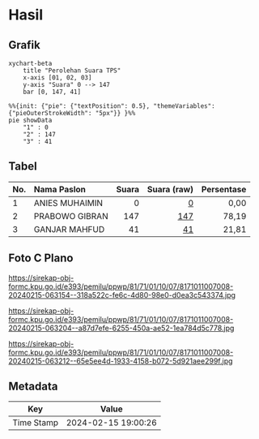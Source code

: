# Hasil

## Grafik

```mermaid
xychart-beta
    title "Perolehan Suara TPS"
    x-axis [01, 02, 03]
    y-axis "Suara" 0 --> 147
    bar [0, 147, 41]
```

```mermaid
%%{init: {"pie": {"textPosition": 0.5}, "themeVariables": {"pieOuterStrokeWidth": "5px"}} }%%
pie showData
    "1" : 0
    "2" : 147
    "3" : 41
```

## Tabel

| No. | Nama Paslon    | Suara | Suara (raw) | Persentase |
|:--- |:-------------- | -----:| -----------:| ----------:|
| 1   | ANIES MUHAIMIN | 0     | [0][p-1]    | 0,00       |
| 2   | PRABOWO GIBRAN | 147   | [147][p-2]  | 78,19      |
| 3   | GANJAR MAHFUD  | 41    | [41][p-3]   | 21,81      |


[p-1]: https://github.com/gigit-pemilu/pemilu-2024-81-maluku/blob/main/pilpres/hitung-suara/sub/81-maluku/sub/71-kota-ambon/sub/01-nusaniwe/sub/1007-wainitu/sub/008-tps/sub/paslon-1.txt
[p-2]: https://github.com/gigit-pemilu/pemilu-2024-81-maluku/blob/main/pilpres/hitung-suara/sub/81-maluku/sub/71-kota-ambon/sub/01-nusaniwe/sub/1007-wainitu/sub/008-tps/sub/paslon-2.txt
[p-3]: https://github.com/gigit-pemilu/pemilu-2024-81-maluku/blob/main/pilpres/hitung-suara/sub/81-maluku/sub/71-kota-ambon/sub/01-nusaniwe/sub/1007-wainitu/sub/008-tps/sub/paslon-3.txt

## Foto C Plano

https://sirekap-obj-formc.kpu.go.id/e393/pemilu/ppwp/81/71/01/10/07/8171011007008-20240215-063154--318a522c-fe6c-4d80-98e0-d0ea3c543374.jpg

https://sirekap-obj-formc.kpu.go.id/e393/pemilu/ppwp/81/71/01/10/07/8171011007008-20240215-063204--a87d7efe-6255-450a-ae52-1ea784d5c778.jpg

https://sirekap-obj-formc.kpu.go.id/e393/pemilu/ppwp/81/71/01/10/07/8171011007008-20240215-063212--65e5ee4d-1933-4158-b072-5d921aee299f.jpg


## Metadata

| Key        | Value               |
| ---------- | ------------------- |
| Time Stamp | 2024-02-15 19:00:26 |



